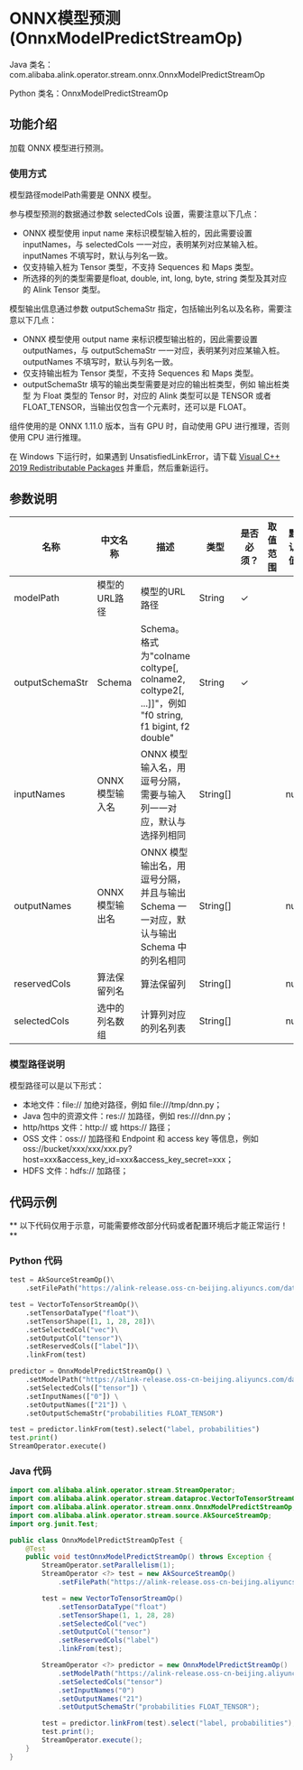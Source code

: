 # ONNX模型预测 (OnnxModelPredictStreamOp)
Java 类名：com.alibaba.alink.operator.stream.onnx.OnnxModelPredictStreamOp

Python 类名：OnnxModelPredictStreamOp


## 功能介绍

加载 ONNX 模型进行预测。

### 使用方式

模型路径modelPath需要是 ONNX 模型。

参与模型预测的数据通过参数 selectedCols 设置，需要注意以下几点：

- ONNX 模型使用 input name 来标识模型输入桩的，因此需要设置 inputNames，与 selectedCols 一一对应，表明某列对应某输入桩。inputNames 不填写时，默认与列名一致。
- 仅支持输入桩为 Tensor 类型，不支持 Sequences 和 Maps 类型。
- 所选择的列的类型需要是float, double, int, long, byte, string 类型及其对应的 Alink Tensor 类型。

模型输出信息通过参数 outputSchemaStr 指定，包括输出列名以及名称，需要注意以下几点：

- ONNX 模型使用 output name 来标识模型输出桩的，因此需要设置 outputNames，与 outputSchemaStr 一一对应，表明某列对应某输入桩。outputNames 不填写时，默认与列名一致。
- 仅支持输出桩为 Tensor 类型，不支持 Sequences 和 Maps 类型。
- outputSchemaStr 填写的输出类型需要是对应的输出桩类型，例如 输出桩类型 为 Float 类型的 Tensor 时，对应的 Alink 类型可以是 TENSOR 或者 FLOAT_TENSOR，当输出仅包含一个元素时，还可以是 FLOAT。

组件使用的是 ONNX 1.11.0 版本，当有 GPU 时，自动使用 GPU 进行推理，否则使用 CPU 进行推理。

在 Windows 下运行时，如果遇到 UnsatisfiedLinkError，请下载 [Visual C++ 2019 Redistributable Packages](https://support.microsoft.com/en-us/help/2977003/the-latest-supported-visual-c-downloads) 并重启，然后重新运行。

## 参数说明

| 名称 | 中文名称 | 描述 | 类型 | 是否必须？ | 取值范围 | 默认值 |
| --- | --- | --- | --- | --- | --- | --- |
| modelPath | 模型的URL路径 | 模型的URL路径 | String | ✓ |  |  |
| outputSchemaStr | Schema | Schema。格式为"colname coltype[, colname2, coltype2[, ...]]"，例如 "f0 string, f1 bigint, f2 double" | String | ✓ |  |  |
| inputNames | ONNX 模型输入名 | ONNX 模型输入名，用逗号分隔，需要与输入列一一对应，默认与选择列相同 | String[] |  |  | null |
| outputNames | ONNX 模型输出名 | ONNX 模型输出名，用逗号分隔，并且与输出 Schema 一一对应，默认与输出 Schema 中的列名相同 | String[] |  |  | null |
| reservedCols | 算法保留列名 | 算法保留列 | String[] |  |  | null |
| selectedCols | 选中的列名数组 | 计算列对应的列名列表 | String[] |  |  | null |

### 模型路径说明

模型路径可以是以下形式：

- 本地文件：file:// 加绝对路径，例如 file:///tmp/dnn.py；
- Java 包中的资源文件：res:// 加路径，例如 res:///dnn.py；
- http/https 文件：http:// 或 https:// 路径；
- OSS 文件：oss:// 加路径和 Endpoint 和 access key
  等信息，例如oss://bucket/xxx/xxx/xxx.py?host=xxx&access_key_id=xxx&access_key_secret=xxx；
- HDFS 文件：hdfs:// 加路径；

## 代码示例

** 以下代码仅用于示意，可能需要修改部分代码或者配置环境后才能正常运行！**

### Python 代码

```python
test = AkSourceStreamOp()\
    .setFilePath("https://alink-release.oss-cn-beijing.aliyuncs.com/data-files/mnist_test_vector.ak");

test = VectorToTensorStreamOp()\
    .setTensorDataType("float")\
    .setTensorShape([1, 1, 28, 28])\
    .setSelectedCol("vec")\
    .setOutputCol("tensor")\
    .setReservedCols(["label"])\
    .linkFrom(test)

predictor = OnnxModelPredictStreamOp() \
    .setModelPath("https://alink-release.oss-cn-beijing.aliyuncs.com/data-files/cnn_mnist_pytorch.onnx") \
    .setSelectedCols(["tensor"]) \
    .setInputNames(["0"]) \
    .setOutputNames(["21"]) \
    .setOutputSchemaStr("probabilities FLOAT_TENSOR")

test = predictor.linkFrom(test).select("label, probabilities")
test.print()
StreamOperator.execute()
```

### Java 代码

```java
import com.alibaba.alink.operator.stream.StreamOperator;
import com.alibaba.alink.operator.stream.dataproc.VectorToTensorStreamOp;
import com.alibaba.alink.operator.stream.onnx.OnnxModelPredictStreamOp;
import com.alibaba.alink.operator.stream.source.AkSourceStreamOp;
import org.junit.Test;

public class OnnxModelPredictStreamOpTest {
	@Test
	public void testOnnxModelPredictStreamOp() throws Exception {
		StreamOperator.setParallelism(1);
		StreamOperator <?> test = new AkSourceStreamOp()
			.setFilePath("https://alink-release.oss-cn-beijing.aliyuncs.com/data-files/mnist_test_vector.ak");

		test = new VectorToTensorStreamOp()
			.setTensorDataType("float")
			.setTensorShape(1, 1, 28, 28)
			.setSelectedCol("vec")
			.setOutputCol("tensor")
			.setReservedCols("label")
			.linkFrom(test);

		StreamOperator <?> predictor = new OnnxModelPredictStreamOp()
			.setModelPath("https://alink-release.oss-cn-beijing.aliyuncs.com/data-files/cnn_mnist_pytorch.onnx")
			.setSelectedCols("tensor")
			.setInputNames("0")
			.setOutputNames("21")
			.setOutputSchemaStr("probabilities FLOAT_TENSOR");

		test = predictor.linkFrom(test).select("label, probabilities");
		test.print();
		StreamOperator.execute();
	}
}
```
